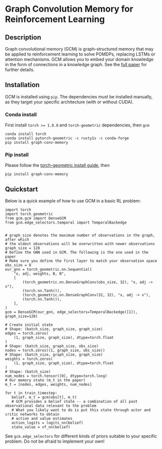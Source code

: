 # Graph Convolution Memory for Reinforcement Learning

## Description
Graph convolutional memory (GCM) is graph-structured memory that may be applied to reinforcement learning to solve POMDPs, replacing LSTMs or attention mechanisms. GCM allows you to embed your domain knowledge in the form of connections in a knowledge graph. See the [full paper](https://arxiv.org/pdf/2106.14117.pdf) for further details.


## Installation
GCM is installed using `pip`. The dependencies must be installed manually, as they target your specific architecture (with or without CUDA).

### Conda install
First install `torch >= 1.8.0` and `torch-geometric` dependencies, then `gcm`
```
conda install torch
conda install pytorch-geometric -c rusty1s -c conda-forge
pip install graph-conv-memory
```

### Pip install
Please follow the [torch-geometric install guide](https://pytorch-geometric.readthedocs.io/en/latest/notes/installation.html), then
```
pip install graph-conv-memory
```


## Quickstart
Below is a quick example of how to use GCM in a basic RL problem:

```
import torch
import torch_geometric
from gcm.gcm import DenseGCM
from gcm.edge_selectors.temporal import TemporalBackedge


# graph_size denotes the maximum number of observations in the graph, after which
# the oldest observations will be overwritten with newer observations
graph_size = 128
# Define the GNN used in GCM. The following is the one used in the paper
# Make sure you define the first layer to match your observation space
obs_size = 8
our_gnn = torch_geometric.nn.Sequential(
    "x, adj, weights, B, N",
    [
        (torch_geometric.nn.DenseGraphConv(obs_size, 32), "x, adj -> x"),
        (torch.nn.Tanh()),
        (torch_geometric.nn.DenseGraphConv(32, 32), "x, adj -> x"),
        (torch.nn.Tanh()),
    ],
)
gcm = DenseGCM(our_gnn, edge_selectors=TemporalBackedge([1]), graph_size=128)

# Create initial state
# Shape: (batch_size, graph_size, graph_size)
edges = torch.zeros(
    (1, graph_size, graph_size), dtype=torch.float
)
# Shape: (batch_size, graph_size, obs_size)
nodes = torch.zeros((1, graph_size, obs_size))
# Shape: (batch_size, graph_size, graph_size)
weights = torch.zeros(
    (1, graph_size, graph_size), dtype=torch.float
)
# Shape: (batch_size)
num_nodes = torch.tensor([0], dtype=torch.long)
# Our memory state (m_t in the paper)
m_t = [nodes, edges, weights, num_nodes]

for t in train_timestep:
   belief, m_t = gcm(obs[t], m_t)
   # GCM provides a belief state -- a combination of all past observational data relevant to the problem
   # What you likely want to do is put this state through actor and critic networks to obtain
   # action and value estimates
   action_logits = logits_nn(belief)
   state_value = vf_nn(belief)
```
See `gcm.edge_selectors` for different kinds of priors suitable to your specific problem. Do not be afraid to implement your own!
